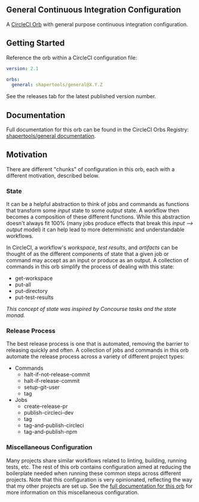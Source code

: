 General Continuous Integration Configuration
--------------------------------------------

A [CircleCI Orb](https://circleci.com/docs/2.0/orb-intro/#section=configuration) with general purpose continuous integration configuration.

Getting Started
---------------

Reference the orb within a CircleCI configuration file:

```yaml
version: 2.1

orbs:
  general: shapertools/general@X.Y.Z
```

See the releases tab for the latest published version number.

Documentation
-------------

Full documentation for this orb can be found in the CircleCI Orbs Registry: [shapertools/general documentation](https://circleci.com/orbs/registry/orb/shapertools/general).

Motivation
----------

There are different "chunks" of configuration in this orb, each with a different motivation, described below.

### State

It can be a helpful abstraction to think of jobs and commands as functions that transform some _input_ state to some _output_ state. A workflow then becomes a composition of these different functions. While this abstraction doesn't always fit 100% (many jobs produce effects that break this _input ⟶ output_ model) it can help lead to more deterministic and understandable workflows.

In CircleCI, a workflow's _workspace_, _test results_, and _artifacts_ can be thought of as the different components of state that a given job or command may accept as an input or produce as an output. A collection of commands in this orb simplify the process of dealing with this state:
* get-workspace
* put-all
* put-directory
* put-test-results

_This concept of state was inspired by Concourse tasks and the state monad._

### Release Process

The best release process is one that is automated, removing the barrier to releasing quickly and often. A collection of jobs and commands in this orb automate the release process across a variety of different project types:
* Commands
  * halt-if-not-release-commit
  * halt-if-release-commit
  * setup-git-user
  * tag
* Jobs
  * create-release-pr
  * publish-circleci-dev
  * tag
  * tag-and-publish-circleci
  * tag-and-publish-npm

### Miscellaneous Configuration

Many projects share similar workflows related to linting, building, running tests, etc. The rest of this orb contains configuration aimed at reducing the boilerplate needed when running these common steps across different projects. Note that this configuration is very opinionated, reflecting the way that my other projects are set up. See the [full documentation for this orb](https://circleci.com/orbs/registry/orb/shapertools/general) for more information on this miscellaneous configuration.
